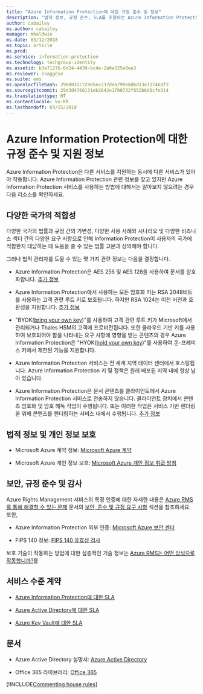 ```yaml
---
title: "Azure Information Protection에 대한 규정 준수 및 정보"
description: "법적 정보, 규정 준수, SLA를 포함하는 Azure Information Protection 관련 지원 정보입니다."
author: cabailey
ms.author: cabailey
manager: mbaldwin
ms.date: 03/12/2018
ms.topic: article
ms.prod: 
ms.service: information-protection
ms.technology: techgroup-identity
ms.assetid: b3a7127b-6d24-4439-bc4e-2a0a325e8ea3
ms.reviewer: esaggese
ms.suite: ems
ms.openlocfilehash: 2980032c72905ec237dea799e8d6d13e11746df3
ms.sourcegitcommit: 29d3d4760131eb2642e17b0732f852b6d8cfe314
ms.translationtype: HT
ms.contentlocale: ko-KR
ms.lasthandoff: 03/15/2018
---
```

# <a name="compliance-and-supporting-information-for-azure-information-protection"></a>Azure Information Protection에 대한 규정 준수 및 지원 정보

Azure Information Protection은 다른 서비스를 지원하는 동시에 다른 서비스가 있어야 작동합니다. Azure Information Protection 관련 정보를 찾고 있지만 Azure Information Protection 서비스를 사용하는 방법에 대해서는 알아보지 않으려는 경우 다음 리소스를 확인하세요.

## <a name="suitability-for-different-countries"></a>다양한 국가의 적합성

다양한 국가의 법률과 규정 간의 가변성, 다양한 사용 사례와 시나리오 및 다양한 비즈니스 섹터 간의 다양한 요구 사항으로 인해 Information Protection이 사용자의 국가에 적합한지 대답하는 데 도움을 줄 수 있는 법률 고문과 상의해야 합니다.

그러나 법적 관리자를 도울 수 있는 몇 가지 관련 정보는 다음을 결정합니다.

- Azure Information Protection은 AES 256 및 AES 128을 사용하여 문서를 암호화합니다. [추가 정보](../understand-explore/how-does-it-work.md#cryptographic-controls-used-by-azure-rms-algorithms-and-key-lengths)

- Azure Information Protection에서 사용하는 모든 암호화 키는 RSA 2048비트를 사용하는 고객 관련 루트 키로 보호됩니다. 하지만 RSA 1024는 이전 버전과 호환성을 지원합니다. [추가 정보](../understand-explore/how-does-it-work.md#cryptographic-controls-used-by-azure-rms-algorithms-and-key-lengths)

- "BYOK([bring your own key](../plan-design/plan-implement-tenant-key.md))"를 사용하여 고객 관련 루트 키가 Microsoft에서 관리되거나 Thales HSM의 고객에 프로비전됩니다. 또한 클라우드 기반 키를 사용하여 보호되어야 함을 나타내는 요구 사항에 영향을 받는 콘텐츠의 경우 Azure Information Protection은 "HYOK([hold your own key](../deploy-use/configure-adrms-restrictions.md))"를 사용하여 온-프레미스 키에서 제한된 기능을 지원합니다.

- Azure Information Protection 서비스는 전 세계 지역 데이터 센터에서 호스팅됩니다. Azure Information Protection 키 및 정책은 원래 배포된 지역 내에 항상 남아 있습니다.
 
- Azure Information Protection은 문서 콘텐츠를 클라이언트에서 Azure Information Protection 서비스로 전송하지 않습니다. 클라이언트 장치에서 콘텐츠 암호화 및 암호 해독 작업이 수행됩니다. 또는 이러한 작업은 서비스 기반 렌더링을 위해 콘텐츠를 렌더링하는 서비스 내에서 수행됩니다. [추가 정보](../understand-explore/how-does-it-work.md)

## <a name="legal-and-privacy"></a>법적 정보 및 개인 정보 보호

- Microsoft Azure 계약 정보: [Microsoft Azure 계약](http://azure.microsoft.com/support/legal/subscription-agreement/)

- Microsoft Azure 개인 정보 보호: [Microsoft Azure 개인 정보 취급 방침](http://azure.microsoft.com/support/legal/privacy-statement/)

## <a name="security-compliance-and-auditing"></a>보안, 규정 준수 및 감사

Azure Rights Management 서비스의 특정 인증에 대한 자세한 내용은 [Azure RMS를 통해 해결할 수 있는 문제](../understand-explore/azure-rms-problems-it-solves.md) 문서의 [보안, 준수 및 규정 요구 사항](../understand-explore/azure-rms-problems-it-solves.md#security-compliance-and-regulatory-requirements) 섹션을 참조하세요. 또한,

- Azure Information Protection 외부 인증: [Microsoft Azure 보안 센터](http://azure.microsoft.com/support/trust-center/)

- FIPS 140 정보: [FIPS 140 유효성 검사](https://technet.microsoft.com/library/security/cc750357.aspx)

보호 기술이 작동하는 방법에 대한 심층적인 기술 정보는 [Azure RMS는 어떤 방식으로 작동합니까?](../understand-explore/how-does-it-work.md)를 

## <a name="service-level-agreements"></a>서비스 수준 계약

- [Azure Information Protection에 대한 SLA](https://azure.microsoft.com/support/legal/sla/information-protection/v1_0/)

- [Azure Active Directory에 대한 SLA](https://azure.microsoft.com/en-us/support/legal/sla/active-directory/v1_0/)

- [Azure Key Vault에 대한 SLA](https://azure.microsoft.com/en-us/support/legal/sla/key-vault/v1_0/)

## <a name="documentation"></a>문서

- Azure Active Directory 설명서: [Azure Active Directory](/active-directory/)

- Office 365 라이브러리: [Office 365](http://technet.microsoft.com/library/dn127064%28v=office.14%29.aspx)

[!INCLUDE[Commenting house rules](../includes/houserules.md)]
